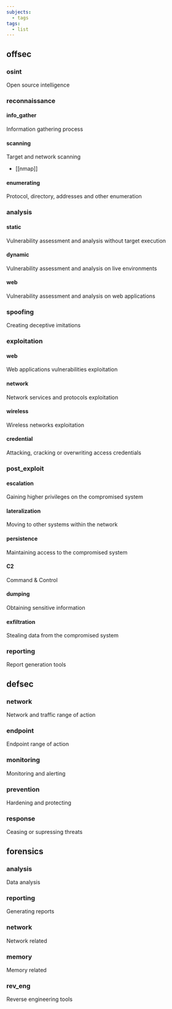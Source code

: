 ```yaml
---
subjects:
  - tags
tags:
  - list
---
```


## offsec
### osint
Open source intelligence

### reconnaissance
#### info_gather
Information gathering process

#### scanning
Target and network scanning

- [[nmap]]

#### enumerating
Protocol, directory, addresses and other enumeration

### analysis
#### static
Vulnerability assessment and analysis without target execution

#### dynamic
Vulnerability assessment and analysis on live environments

#### web
Vulnerability assessment and analysis on web applications

### spoofing
Creating deceptive imitations

### exploitation
#### web
Web applications vulnerabilities exploitation

#### network
Network services and protocols exploitation

#### wireless
Wireless networks exploitation

#### credential
Attacking, cracking or overwriting access credentials

### post_exploit
#### escalation
Gaining higher privileges on the compromised system

#### lateralization
Moving to other systems within the network

#### persistence
Maintaining access to the compromised system

#### C2
Command & Control

#### dumping
Obtaining sensitive information

#### exfiltration
Stealing data from the compromised system

### reporting
Report generation tools

## defsec
### network
Network and traffic range of action

### endpoint
Endpoint range of action

### monitoring
Monitoring and alerting

### prevention
Hardening and protecting

### response
Ceasing or supressing threats

## forensics
### analysis
Data analysis

### reporting
Generating reports

### network
Network related

### memory
Memory related

### rev_eng
Reverse engineering tools